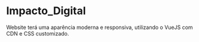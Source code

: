 # Impacto_Digital
Website terá uma aparência moderna e responsiva, utilizando o VueJS com CDN e CSS customizado.
